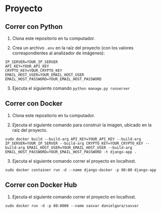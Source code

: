 # Proyecto

## Correr con Python

1. Clona este repositorio en tu computador.

2. Crea un archivo `.env` en la raíz del proyecto (con los valores correspondientes al analizador de imágenes):

```
IP_SERVER=YOUR_IP_SERVER
API_KEY=YOUR_API_KEY
CRYPTO_KEY=YOUR_CRYPTO_KEY
EMAIL_HOST_USER=YOUR_EMAIL_HOST_USER
EMAIL_HOST_PASSWORD=YOUR_EMAIL_HOST_PASSWORD
```

3. Ejecuta el siguiente comando `python manage.py runserver`

## Correr con Docker

1. Clona este repositorio en tu computador.

2. Ejecuta el siguiente comando para construir la imagen, ubicado en la raíz del proyecto.

`sudo docker build --build-arg API_KEY=YOUR_API_KEY --build-arg IP_SERVER=YOUR_IP_SERVER --build-arg CRYPTO_KEY=YOUR_CRYPTO_KEY --build-arg EMAIL_HOST_USER=YOUR_EMAIL_HOST_USER --build-arg EMAIL_HOST_PASSWORD=YOUR_EMAIL_HOST_PASSWORD -t django-app .`

3. Ejecuta el siguiente comando correr el proyecto en localhost.

`sudo docker container run -d --name django-docker -p 80:80 django-app`

## Correr con Docker Hub

1. Ejecuta el siguiente comando correr el proyecto en localhost.

`sudo docker run -d -p 80:8000 --name sasvar danielgara/sasvar`
